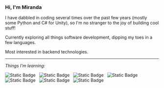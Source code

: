 ### Hi, I'm Miranda

I have dabbled in coding several times over the past few years (mostly some Python and C# for Unity), so I'm no stranger to the joy of building cool stuff!

Currently exploring all things software development, dipping my toes in a few languages.

Most interested in backend technologies.

<hr>

_Things I'm learning:_

![Static Badge](https://img.shields.io/badge/HTML-tomato)&nbsp;&nbsp;
![Static Badge](https://img.shields.io/badge/CSS-blue)&nbsp;&nbsp;
![Static Badge](https://img.shields.io/badge/JavaScript-gold)&nbsp;&nbsp;
![Static Badge](https://img.shields.io/badge/SQL-grey)&nbsp;&nbsp;
![Static Badge](https://img.shields.io/badge/Python-dodgerblue)&nbsp;&nbsp;
![Static Badge](https://img.shields.io/badge/Golang-lightcyan)&nbsp;&nbsp;
![Static Badge](https://img.shields.io/badge/Git-orangered)&nbsp;&nbsp;
